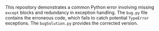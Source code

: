 This repository demonstrates a common Python error involving missing `except` blocks and redundancy in exception handling. The `bug.py` file contains the erroneous code, which fails to catch potential `TypeError` exceptions. The `bugSolution.py` provides the corrected version.
